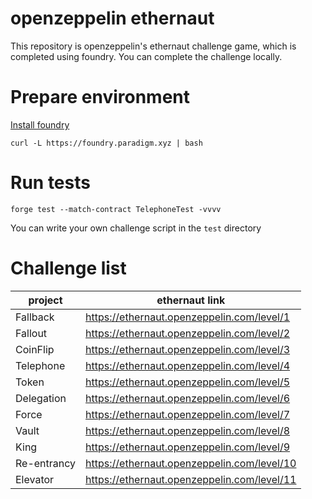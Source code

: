# openzeppelin ethernaut

This repository is openzeppelin's ethernaut challenge game, which is completed using foundry. You can complete the challenge locally.

# Prepare environment

[Install foundry](https://book.getfoundry.sh/getting-started/installation)

```
curl -L https://foundry.paradigm.xyz | bash
```

# Run tests

```
forge test --match-contract TelephoneTest -vvvv
```

You can write your own challenge script in the `test` directory

# Challenge list

| project      | ethernaut link                             |
| ------------ | ------------------------------------------ |
| Fallback     | https://ethernaut.openzeppelin.com/level/1 |
| Fallout      | https://ethernaut.openzeppelin.com/level/2 |
| CoinFlip     | https://ethernaut.openzeppelin.com/level/3 |
| Telephone    | https://ethernaut.openzeppelin.com/level/4 |
| Token        | https://ethernaut.openzeppelin.com/level/5 |
| Delegation   | https://ethernaut.openzeppelin.com/level/6 |
| Force        | https://ethernaut.openzeppelin.com/level/7 |
| Vault        | https://ethernaut.openzeppelin.com/level/8 |
| King         | https://ethernaut.openzeppelin.com/level/9 |
| Re-entrancy  | https://ethernaut.openzeppelin.com/level/10|
| Elevator     | https://ethernaut.openzeppelin.com/level/11|